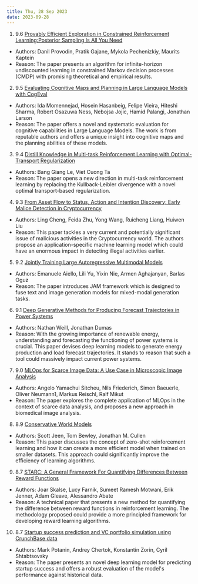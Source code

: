 ```yaml
---
title: Thu, 28 Sep 2023
date: 2023-09-28
---
```

1. 9.6 [Provably Efficient Exploration in Constrained Reinforcement Learning:Posterior Sampling Is All You Need](https://arxiv.org/abs/2309.15737)
* Authors: Danil Provodin, Pratik Gajane, Mykola Pechenizkiy, Maurits Kaptein
* Reason: The paper presents an algorithm for infinite-horizon undiscounted learning in constrained Markov decision processes (CMDP) with promising theoretical and empirical results.

2. 9.5 [Evaluating Cognitive Maps and Planning in Large Language Models with CogEval](https://arxiv.org/abs/2309.15129)
* Authors: Ida Momennejad, Hosein Hasanbeig, Felipe Vieira, Hiteshi Sharma, Robert Osazuwa Ness, Nebojsa Jojic, Hamid Palangi, Jonathan Larson
* Reason: The paper offers a novel and systematic evaluation for cognitive capabilities in Large Language Models. The work is from reputable authors and offers a unique insight into cognitive maps and the planning abilities of these models.

3. 9.4 [Distill Knowledge in Multi-task Reinforcement Learning with Optimal-Transport Regularization](https://arxiv.org/abs/2309.15603)
* Authors: Bang Giang Le, Viet Cuong Ta
* Reason: The paper opens a new direction in multi-task reinforcement learning by replacing the Kullback-Leibler divergence with a novel optimal transport-based regularization.

4. 9.3 [From Asset Flow to Status, Action and Intention Discovery: Early Malice Detection in Cryptocurrency](https://arxiv.org/abs/2309.15133)
* Authors: Ling Cheng, Feida Zhu, Yong Wang, Ruicheng Liang, Huiwen Liu
* Reason: This paper tackles a very current and potentially significant issue of malicious activities in the Cryptocurrency world. The authors propose an application-specific machine learning model which could have an enormous impact in detecting illegal activities earlier.

5. 9.2 [Jointly Training Large Autoregressive Multimodal Models](https://arxiv.org/abs/2309.15564)
* Authors: Emanuele Aiello, Lili Yu, Yixin Nie, Armen Aghajanyan, Barlas Oguz
* Reason: The paper introduces JAM framework which is designed to fuse text and image generation models for mixed-modal generation tasks.

6. 9.1 [Deep Generative Methods for Producing Forecast Trajectories in Power Systems](https://arxiv.org/abs/2309.15137)
* Authors: Nathan Weill, Jonathan Dumas
* Reason: With the growing importance of renewable energy, understanding and forecasting the functioning of power systems is crucial. This paper devises deep learning models to generate energy production and load forecast trajectories. It stands to reason that such a tool could massively impact current power systems.

7. 9.0 [MLOps for Scarce Image Data: A Use Case in Microscopic Image Analysis](https://arxiv.org/abs/2309.15521)
* Authors: Angelo Yamachui Sitcheu, Nils Friederich, Simon Baeuerle, Oliver Neumann1, Markus Reischl, Ralf Mikut
* Reason: The paper explores the complete application of MLOps in the context of scarce data analysis, and proposes a new approach in biomedical image analysis.

8. 8.9 [Conservative World Models](https://arxiv.org/abs/2309.15178)
* Authors: Scott Jeen, Tom Bewley, Jonathan M. Cullen
* Reason: This paper discusses the concept of zero-shot reinforcement learning and how it can create a more efficient model when trained on smaller datasets. This approach could significantly improve the efficiency of learning algorithms.

9. 8.7 [STARC: A General Framework For Quantifying Differences Between Reward Functions](https://arxiv.org/abs/2309.15257)
* Authors: Joar Skalse, Lucy Farnik, Sumeet Ramesh Motwani, Erik Jenner, Adam Gleave, Alessandro Abate
* Reason: A technical paper that presents a new method for quantifying the difference between reward functions in reinforcement learning. The methodology proposed could provide a more principled framework for developing reward learning algorithms.

10. 8.7 [Startup success prediction and VC portfolio simulation using CrunchBase data](https://arxiv.org/abs/2309.15552)
* Authors: Mark Potanin, Andrey Chertok, Konstantin Zorin, Cyril Shtabtsovsky
* Reason: The paper presents an novel deep learning model for predicting startup success and offers a robust evaluation of the model's performance against historical data.

